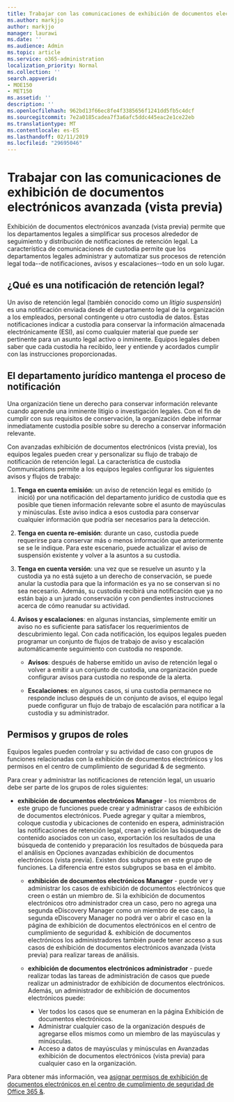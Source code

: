 ```yaml
---
title: Trabajar con las comunicaciones de exhibición de documentos electrónicos avanzada (vista previa)
ms.author: markjjo
author: markjjo
manager: laurawi
ms.date: ''
ms.audience: Admin
ms.topic: article
ms.service: o365-administration
localization_priority: Normal
ms.collection: ''
search.appverid:
- MOE150
- MET150
ms.assetid: ''
description: ''
ms.openlocfilehash: 962bd13f66ec8fe4f3385656f1241dd5fb5c4dcf
ms.sourcegitcommit: 7e2a0185cadea7f3a6afc5ddc445eac2e1ce22eb
ms.translationtype: MT
ms.contentlocale: es-ES
ms.lasthandoff: 02/11/2019
ms.locfileid: "29695046"
---
```

# <a name="work-with-communications-in-advanced-ediscovery-preview"></a>Trabajar con las comunicaciones de exhibición de documentos electrónicos avanzada (vista previa)

Exhibición de documentos electrónicos avanzada (vista previa) permite que los departamentos legales a simplificar sus procesos alrededor de seguimiento y distribución de notificaciones de retención legal. La característica de comunicaciones de custodia permite que los departamentos legales administrar y automatizar sus procesos de retención legal toda--de notificaciones, avisos y escalaciones--todo en un solo lugar.

## <a name="what-is-a-legal-hold-notification"></a>¿Qué es una notificación de retención legal?

Un aviso de retención legal (también conocido como un *litigio suspensión*) es una notificación enviada desde el departamento legal de la organización a los empleados, personal contingente u otro custodia de datos. Estas notificaciones indicar a custodia para conservar la información almacenada electrónicamente (ESI), así como cualquier material que puede ser pertinente para un asunto legal activo o inminente. Equipos legales deben saber que cada custodia ha recibido, leer y entiende y acordados cumplir con las instrucciones proporcionadas.

## <a name="the-legal-hold-notification-process"></a>El departamento jurídico mantenga el proceso de notificación

Una organización tiene un derecho para conservar información relevante cuando aprende una inminente litigio o investigación legales. Con el fin de cumplir con sus requisitos de conservación, la organización debe informar inmediatamente custodia posible sobre su derecho a conservar información relevante. 

Con avanzadas exhibición de documentos electrónicos (vista previa), los equipos legales pueden crear y personalizar su flujo de trabajo de notificación de retención legal. La característica de custodia Communications permite a los equipos legales configurar los siguientes avisos y flujos de trabajo:

1. **Tenga en cuenta emisión**: un aviso de retención legal es emitido (o inició) por una notificación del departamento jurídico de custodia que es posible que tienen información relevante sobre el asunto de mayúsculas y minúsculas. Este aviso indica a esos custodia para conservar cualquier información que podría ser necesarios para la detección. 
   
2.  **Tenga en cuenta re-emisión**: durante un caso, custodia puede requerirse para conservar más o menos información que anteriormente se se le indique. Para este escenario, puede actualizar el aviso de suspensión existente y volver a la asuntos a su custodia.

3.  **Tenga en cuenta versión**: una vez que se resuelve un asunto y la custodia ya no está sujeto a un derecho de conservación, se puede anular la custodia para que la información es ya no se conservan si no sea necesario. Además, su custodia recibirá una notificación que ya no están bajo a un jurado conservación y con pendientes instrucciones acerca de cómo reanudar su actividad.

4. **Avisos y escalaciones**: en algunas instancias, simplemente emitir un aviso no es suficiente para satisfacer los requerimientos de descubrimiento legal. Con cada notificación, los equipos legales pueden programar un conjunto de flujos de trabajo de aviso y escalación automáticamente seguimiento con custodia no responde.

    - **Avisos**: después de haberse emitido un aviso de retención legal o volver a emitir a un conjunto de custodia, una organización puede configurar avisos para custodia no responde de la alerta. 

    - **Escalaciones**: en algunos casos, si una custodia permanece no responde incluso después de un conjunto de avisos, el equipo legal puede configurar un flujo de trabajo de escalación para notificar a la custodia y su administrador.

## <a name="role-groups-and-permissions"></a>Permisos y grupos de roles 

Equipos legales pueden controlar y su actividad de caso con grupos de funciones relacionadas con la exhibición de documentos electrónicos y los permisos en el centro de cumplimiento de seguridad & de segmento. 

Para crear y administrar las notificaciones de retención legal, un usuario debe ser parte de los grupos de roles siguientes:

- **exhibición de documentos electrónicos Manager** - los miembros de este grupo de funciones puede crear y administrar casos de exhibición de documentos electrónicos. Puede agregar y quitar a miembros, coloque custodia y ubicaciones de contenido en espera, administración las notificaciones de retención legal, crean y edición las búsquedas de contenido asociados con un caso, exportación los resultados de una búsqueda de contenido y preparación los resultados de búsqueda para el análisis en Opciones avanzadas exhibición de documentos electrónicos (vista previa). Existen dos subgrupos en este grupo de funciones. La diferencia entre estos subgrupos se basa en el ámbito.

  - **exhibición de documentos electrónicos Manager** - puede ver y administrar los casos de exhibición de documentos electrónicos que creen o están un miembro de. Si la exhibición de documentos electrónicos otro administrador crea un caso, pero no agrega una segunda eDiscovery Manager como un miembro de ese caso, la segunda eDiscovery Manager no podrá ver o abrir el caso en la página de exhibición de documentos electrónicos en el centro de cumplimiento de seguridad &. exhibición de documentos electrónicos los administradores también puede tener acceso a sus casos de exhibición de documentos electrónicos avanzada (vista previa) para realizar tareas de análisis.

  - **exhibición de documentos electrónicos administrador** - puede realizar todas las tareas de administración de casos que puede realizar un administrador de exhibición de documentos electrónicos. Además, un administrador de exhibición de documentos electrónicos puede:
    
    - Ver todos los casos que se enumeran en la página Exhibición de documentos electrónicos.
    - Administrar cualquier caso de la organización después de agregarse ellos mismos como un miembro de las mayúsculas y minúsculas.
    - Acceso a datos de mayúsculas y minúsculas en Avanzadas exhibición de documentos electrónicos (vista previa) para cualquier caso en la organización.

Para obtener más información, vea [asignar permisos de exhibición de documentos electrónicos en el centro de cumplimiento de seguridad de Office 365 &](../assign-ediscovery-permissions.md).